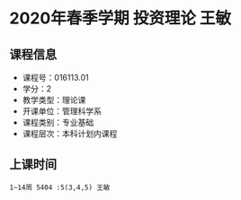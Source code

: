 # 2020年春季学期 投资理论 王敏






## 课程信息

- 课程号：016113.01
- 学分：2
- 教学类型：理论课
- 开课单位：管理科学系
- 课程类别：专业基础
- 课程层次：本科计划内课程

## 上课时间

```
1~14周 5404 :5(3,4,5) 王敏
```

